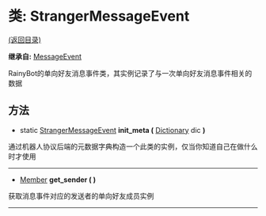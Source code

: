 # 类: StrangerMessageEvent  
[(返回目录)](README.md)  
  
**继承自:** [MessageEvent](MessageEvent.md)  
  
RainyBot的单向好友消息事件类，其实例记录了与一次单向好友消息事件相关的数据  
  
## 方法 
  
- static [StrangerMessageEvent](StrangerMessageEvent.md) **init_meta (** [Dictionary](https://docs.godotengine.org/en/latest/classes/class_dictionary.html) dic **)**  
  
通过机器人协议后端的元数据字典构造一个此类的实例，仅当你知道自己在做什么时才使用  
  
---  
  
- [Member](Member.md) **get_sender ( )**  
  
获取消息事件对应的发送者的单向好友成员实例  
  
---  
  

